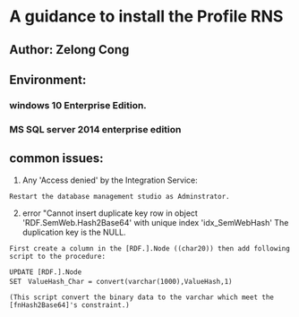 # A guidance to install the Profile RNS
## Author: Zelong Cong 

## Environment:
### windows 10 Enterprise Edition.
### MS SQL server 2014 enterprise edition

## common issues:

1.  Any 'Access denied' by the Integration Service:
```
Restart the database management studio as Adminstrator.
```
2.  error "Cannot insert duplicate key row in object 'RDF.SemWeb.Hash2Base64' with unique index 'idx_SemWebHash' The duplication key is the NULL.

```
First create a column in the [RDF.].Node ((char20)) then add following script to the procedure:

UPDATE [RDF.].Node
SET　ValueHash_Char = convert(varchar(1000),ValueHash,1)

(This script convert the binary data to the varchar which meet the [fnHash2Base64]'s constraint.)
```

